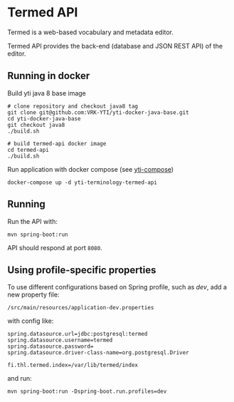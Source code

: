 # Termed API

Termed is a web-based vocabulary and metadata editor. 

Termed API provides the back-end (database and JSON REST API) of the editor.

## Running in docker

Build yti java 8 base image

```
# clone repository and checkout java8 tag
git clone git@github.com:VRK-YTI/yti-docker-java-base.git
cd yti-docker-java-base
git checkout java8
./build.sh

# build termed-api docker image
cd termed-api
./build.sh
```

Run application with docker compose (see [yti-compose](https://github.com/VRK-YTI/yti-compose))

```
docker-compose up -d yti-terminology-termed-api
```

## Running

Run the API with:
```
mvn spring-boot:run
```
API should respond at port `8080`.

## Using profile-specific properties

To use different configurations based on Spring profile, such as *dev*, add a new property
file:
```
/src/main/resources/application-dev.properties
```
with config like:
```
spring.datasource.url=jdbc:postgresql:termed
spring.datasource.username=termed
spring.datasource.password=
spring.datasource.driver-class-name=org.postgresql.Driver

fi.thl.termed.index=/var/lib/termed/index
```

and run:
```
mvn spring-boot:run -Dspring-boot.run.profiles=dev
```
